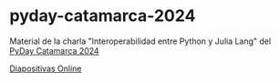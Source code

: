 # pyday-catamarca-2024

Material de la charla "Interoperabilidad entre Python y Julia Lang" del [PyDay Catamarca 2024](https://eventos.python.org.ar/events/PyDayCatamarca/)

[Diapositivas Online](https://slides.saxa.xyz/slides/pyday_catamarca_2024/slides.html)